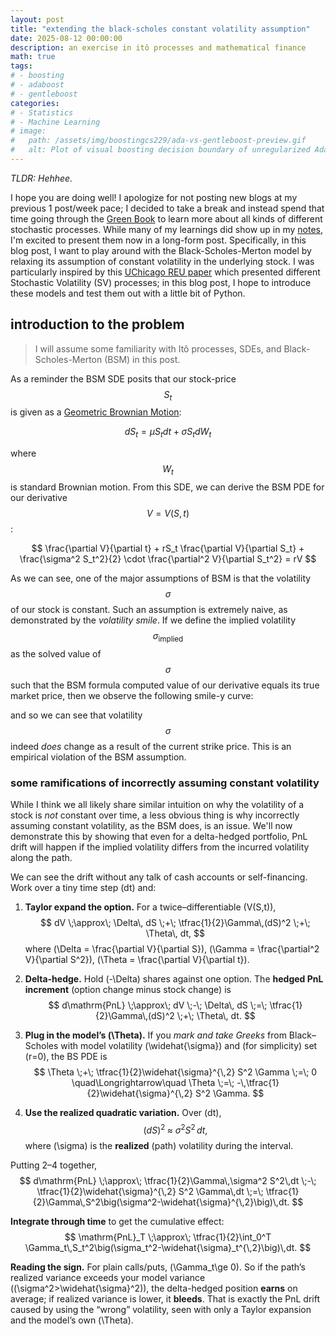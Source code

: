 ```yaml
---
layout: post
title: "extending the black-scholes constant volatility assumption"
date: 2025-08-12 00:00:00
description: an exercise in itô processes and mathematical finance
math: true
tags: 
# - boosting
# - adaboost
# - gentleboost
categories: 
# - Statistics
# - Machine Learning
# image:
#   path: /assets/img/boostingcs229/ada-vs-gentleboost-preview.gif
#   alt: Plot of visual boosting decision boundary of unregularized AdaBoost versus Gentle AdaBoost, or GentleBoost, with decision stumps weak-learning algorithm
---
```


*TLDR: Hehhee.*

I hope you are doing well! I apologize for not posting new blogs at my previous 1 post/week pace; I decided to take a break and instead spend that time going through the [Green Book](https://academyflex.com/wp-content/uploads/2024/03/a-practical-guide-to-quantitative-finance-interviews.pdf) to learn more about all kinds of different stochastic processes. While many of my learnings did show up in my [notes](/notes/), I'm excited to present them now in a long-form post. Specifically, in this blog post, I want to play around with the Black-Scholes-Merton model by relaxing its assumption of constant volatility in the underlying stock. I was particularly inspired by this [UChicago REU paper](https://math.uchicago.edu/~may/REU2020/REUPapers/Wang,Xiaomeng.pdf) which presented different Stochastic Volatility (SV) processes; in this blog post, I hope to introduce these models and test them out with a little bit of Python.

## introduction to the problem  

> I will assume some familiarity with Itô processes, SDEs, and Black-Scholes-Merton (BSM) in this post. 

As a reminder the BSM SDE posits that our stock-price $$S_t$$ is given as a [Geometric Brownian Motion](https://en.wikipedia.org/wiki/Geometric_Brownian_motion): 

$$
dS_t = \mu S_t dt + \sigma S_t dW_t
$$

where $$W_t$$ is standard Brownian motion. From this SDE, we can derive the BSM PDE for our derivative $$V = V(S, t)$$: 

$$
\frac{\partial V}{\partial t} + rS_t \frac{\partial V}{\partial S_t} + \frac{\sigma^2 S_t^2}{2}  \cdot  \frac{\partial^2 V}{\partial S_t^2} = rV
$$

As we can see, one of the major assumptions of BSM is that the volatility $$\sigma$$ of our stock is constant. Such an assumption is extremely naive, as demonstrated by the *volatility smile*. If we define the implied volatility $$\sigma_{\text{implied}}$$ as the solved value of $$\sigma$$ such that the BSM formula computed value of our derivative equals its true market price, then we observe the following smile-y curve: 

<!-- curve being shown -->

and so we can see that volatility $$\sigma$$ indeed *does* change as a result of the current strike price. This is an empirical violation of the BSM assumption.

### some ramifications of incorrectly assuming constant volatility 

While I think we all likely share similar intuition on why the volatility of a stock is *not* constant over time, a less obvious thing is why incorrectly assuming constant volatility, as the BSM does, is an issue. We'll now demonstrate this by showing that even for a delta-hedged portfolio, PnL drift will happen if the implied volatility differs from the incurred volatility along the path. 

We can see the drift without any talk of cash accounts or self-financing. Work over a tiny time step \(dt\) and:

1. **Taylor expand the option.** For a twice–differentiable \(V(S,t)\),
   $$
   dV \;\approx\; \Delta\, dS \;+\; \tfrac{1}{2}\Gamma\,(dS)^2 \;+\; \Theta\, dt,
   $$
   where \(\Delta = \frac{\partial V}{\partial S}\), \(\Gamma = \frac{\partial^2 V}{\partial S^2}\), \(\Theta = \frac{\partial V}{\partial t}\).

2. **Delta-hedge.** Hold \(-\Delta\) shares against one option. The **hedged PnL increment** (option change minus stock change) is
   $$
   d\mathrm{PnL} \;\approx\; dV \;-\; \Delta\, dS \;=\; \tfrac{1}{2}\Gamma\,(dS)^2 \;+\; \Theta\, dt.
   $$

3. **Plug in the model’s \(\Theta\).** If you *mark and take Greeks* from Black–Scholes with model volatility \(\widehat{\sigma}\) and (for simplicity) set \(r=0\), the BS PDE is
   $$
   \Theta \;+\; \tfrac{1}{2}\widehat{\sigma}^{\,2} S^2 \Gamma \;=\; 0
   \quad\Longrightarrow\quad
   \Theta \;=\; -\,\tfrac{1}{2}\widehat{\sigma}^{\,2} S^2 \Gamma.
   $$

4. **Use the realized quadratic variation.** Over \(dt\),
   $$
   (dS)^2 \;\approx\; \sigma^2 S^2\,dt,
   $$
   where \(\sigma\) is the **realized** (path) volatility during the interval.

Putting 2–4 together,
$$
d\mathrm{PnL}
\;\approx\;
\tfrac{1}{2}\Gamma\,\sigma^2 S^2\,dt
\;-\;
\tfrac{1}{2}\widehat{\sigma}^{\,2} S^2 \Gamma\,dt
\;=\;
\tfrac{1}{2}\Gamma\,S^2\big(\sigma^2-\widehat{\sigma}^{\,2}\big)\,dt.
$$

**Integrate through time** to get the cumulative effect:
$$
\mathrm{PnL}_T
\;\approx\;
\tfrac{1}{2}\int_0^T \Gamma_t\,S_t^2\big(\sigma_t^2-\widehat{\sigma}_t^{\,2}\big)\,dt.
$$

**Reading the sign.** For plain calls/puts, \(\Gamma_t\ge 0\). So if the path’s realized variance exceeds your model variance (\(\sigma^2>\widehat{\sigma}^2\)), the delta-hedged position **earns** on average; if realized variance is lower, it **bleeds**. That is exactly the PnL drift caused by using the “wrong” volatility, seen with only a Taylor expansion and the model’s own \(\Theta\).